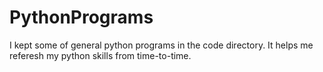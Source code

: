 # PythonPrograms
I kept some of general python programs in the code directory. It helps me referesh my python skills from time-to-time.
